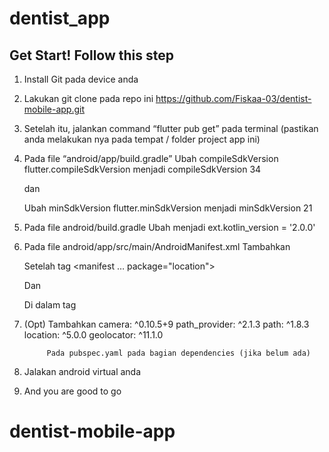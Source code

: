 # dentist_app

## Get Start! Follow this step

1. Install Git pada device anda
   
2. Lakukan git clone pada repo ini
   https://github.com/Fiskaa-03/dentist-mobile-app.git
   
3. Setelah itu, jalankan command “flutter pub get” pada terminal (pastikan anda melakukan nya pada tempat / folder project app ini)
  
4. Pada file “android/app/build.gradle”
    Ubah compileSdkVersion flutter.compileSdkVersion menjadi compileSdkVersion 34
   
    dan
    
    Ubah minSdkVersion flutter.minSdkVersion
     menjadi minSdkVersion 21

5. Pada file android/build.gradle
    Ubah menjadi
    ext.kotlin_version = '2.0.0'

6. Pada file android/app/src/main/AndroidManifest.xml Tambahkan
    <uses-permission android:name="android.permission.CAMERA" />
    <uses-permission android:name="android.permission.WRITE_EXTERNAL_STORAGE" />
    <uses-permission android:name="android.permission.READ_EXTERNAL_STORAGE" />
    <uses-permission android:name="android.permission.FOREGROUND_SERVICE" />
    <uses-permission android:name="android.permission.ACCESS_BACKGROUND_LOCATION"/>
    <uses-permission android:name="android.permission.ACCESS_COARSE_LOCATION"/>
    <uses-permission android:name="android.permission.ACCESS_FINE_LOCATION"/>

    Setelah tag  <manifest … package="location">

    Dan
   
    <action android:name="android.media.action.IMAGE_CAPTURE" />
    Di dalam tag  <intent-filter>

7. (Opt) Tambahkan 
      camera: ^0.10.5+9
      path_provider: ^2.1.3
      path: ^1.8.3
      location: ^5.0.0
      geolocator: ^11.1.0
    
    		Pada pubspec.yaml pada bagian dependencies (jika belum ada)

8. Jalakan android virtual anda
9. And you are good to go

# dentist-mobile-app
